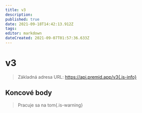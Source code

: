 ```yaml
---
title: v3
description: 
published: true
date: 2021-09-18T14:42:13.912Z
tags: 
editor: markdown
dateCreated: 2021-09-07T01:57:36.633Z
---
```


# v3

> Základná adresa URL: https://api.premid.app/v3{.is-info}


## Koncové body
> Pracuje sa na tom{.is-warning}